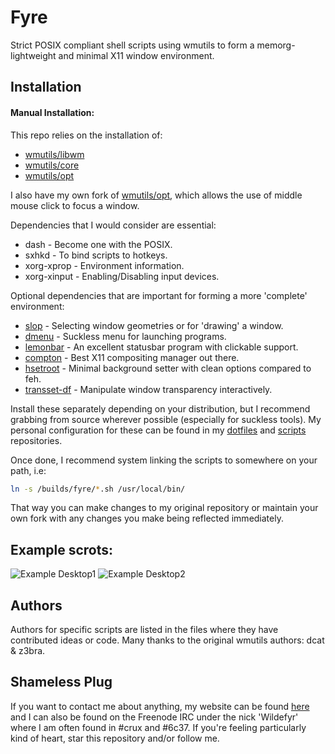 Fyre
====

Strict POSIX compliant shell scripts using wmutils to form a
memorg-lightweight and minimal X11 window environment.

Installation
------------

#### Manual Installation:

This repo relies on the installation of:

- [wmutils/libwm](https://github.com/wmutils/libwm)
- [wmutils/core](https://github.com/wmutils/core)
- [wmutils/opt](https://github.com/wmutils/opt)

I also have my own fork of [wmutils/opt](https://github.com/wildefyr/opt),
which allows the use of middle mouse click to focus a window.

Dependencies that I would consider are essential:

- dash - Become one with the POSIX.
- sxhkd - To bind scripts to hotkeys.
- xorg-xprop - Environment information.
- xorg-xinput - Enabling/Disabling input devices.

Optional dependencies that are important for forming a more 'complete'
environment:

- [slop](https://github.com/naelstrof/slop) - Selecting window geometries or for 'drawing' a window.
- [dmenu](http://tools.suckless.org/dmenu/) - Suckless menu for launching programs.
- [lemonbar](https://github.com/baskerville/bar) - An excellent statusbar program with clickable support.
- [compton](https://github.com/chjj/compton) - Best X11 compositing manager out there.
- [hsetroot](https://github.com/elmiko/hsetroot) - Minimal background setter with clean options compared to feh.
- [transset-df](https://github.com/wildefyr/transset-df) - Manipulate window transparency interactively.

Install these separately depending on your distribution, but I recommend
grabbing from source wherever possible (especially for suckless tools). 
My personal configuration for these can be found in my
[dotfiles](https://github.com/wildefyr/dotfiles) and
[scripts](https://github.com/wildefyr/bin) repositories.

Once done, I recommend system linking the scripts to somewhere on your path, i.e:

```bash
ln -s /builds/fyre/*.sh /usr/local/bin/
```

That way you can make changes to my original repository or maintain your own
fork with any changes you make being reflected immediately.

Example scrots:
---------------

![Example Desktop1](https://github.com/Wildefyr/dotfiles/blob/master/screenshots/bladerunnerblues.png)
![Example Desktop2](https://github.com/Wildefyr/dotfiles/blob/master/screenshots/clean.png)

Authors
-------

Authors for specific scripts are listed in the files where they have
contributed ideas or code. Many thanks to the original wmutils authors:
dcat & z3bra.

Shameless Plug
--------------

If you want to contact me about anything, my website can be found
[here](http://wildefyr.net) and I can also be found on the Freenode IRC under
the nick 'Wildefyr' where I am often found in #crux and #6c37. If you're
feeling particularly kind of heart, star this repository and/or follow me.
